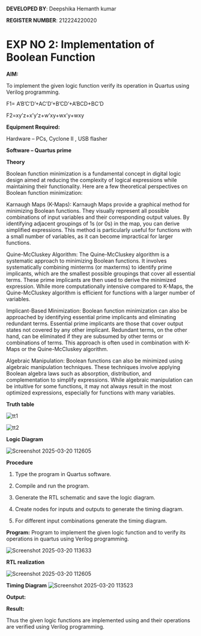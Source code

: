 **DEVELOPED BY**: Deepshika Hemanth kumar

**REGISTER NUMBER**: 212224220020


# EXP NO 2: Implementation of Boolean Function

**AIM:**

To implement the given logic function verify its operation in Quartus using Verilog programming.

F1= A’B’C’D’+AC’D’+B’CD’+A’BCD+BC’D 

F2=xy’z+x’y’z+w’xy+wx’y+wxy

**Equipment Required:**

Hardware – PCs, Cyclone II , USB flasher

**Software – Quartus prime**

**Theory**

Boolean function minimization is a fundamental concept in digital logic design aimed at reducing the complexity of logical expressions while maintaining their functionality. Here are a few theoretical perspectives on Boolean function minimization:

Karnaugh Maps (K-Maps):
Karnaugh Maps provide a graphical method for minimizing Boolean functions. They visually represent all possible combinations of input variables and their corresponding output values. By identifying adjacent groupings of 1s (or 0s) in the map, you can derive simplified expressions. This method is particularly useful for functions with a small number of variables, as it can become impractical for larger functions.

Quine-McCluskey Algorithm:
The Quine-McCluskey algorithm is a systematic approach to minimizing Boolean functions. It involves systematically combining minterms (or maxterms) to identify prime implicants, which are the smallest possible groupings that cover all essential terms. These prime implicants are then used to derive the minimized expression. While more computationally intensive compared to K-Maps, the Quine-McCluskey algorithm is efficient for functions with a larger number of variables.

Implicant-Based Minimization:
Boolean function minimization can also be approached by identifying essential prime implicants and eliminating redundant terms. Essential prime implicants are those that cover output states not covered by any other implicant. Redundant terms, on the other hand, can be eliminated if they are subsumed by other terms or combinations of terms. This approach is often used in combination with K-Maps or the Quine-McCluskey algorithm.

Algebraic Manipulation:
Boolean functions can also be minimized using algebraic manipulation techniques. These techniques involve applying Boolean algebra laws such as absorption, distribution, and complementation to simplify expressions. While algebraic manipulation can be intuitive for some functions, it may not always result in the most optimized expressions, especially for functions with many variables.

**Truth table**

![tt1](https://github.com/user-attachments/assets/bb2c6e4e-e451-468a-8c83-0169e2858e6b)

![tt2](https://github.com/user-attachments/assets/a7c8cde3-a8e4-4a87-874f-7292621bf221)


**Logic Diagram**

![Screenshot 2025-03-20 112605](https://github.com/user-attachments/assets/d96c68d1-628c-4909-acd0-4b9f189137f3)


**Procedure**

1.	Type the program in Quartus software.

2.	Compile and run the program.

3.	Generate the RTL schematic and save the logic diagram.

4.	Create nodes for inputs and outputs to generate the timing diagram.

5.	For different input combinations generate the timing diagram.


**Program:**
 Program to implement the given logic function and to verify its operations in quartus using Verilog programming. 

![Screenshot 2025-03-20 113633](https://github.com/user-attachments/assets/31314b27-57dd-46ad-a0d9-66949c1ca878)



**RTL realization**

![Screenshot 2025-03-20 112605](https://github.com/user-attachments/assets/c97e1d50-3d37-48c0-9511-311f388f0019)


**Timing Diagram**
![Screenshot 2025-03-20 113523](https://github.com/user-attachments/assets/75d87c42-4dd3-4320-9125-cbf217dbdabf)

**Output:**

**Result:**

Thus the given logic functions are implemented using and their operations are verified using Verilog programming.

